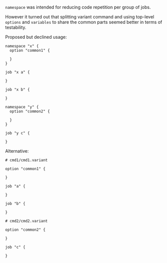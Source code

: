 `namespace` was intended for reducing code repetition per group of jobs.

However it turned out that splitting variant command and using top-level `options` and `variables` to share the common parts seemed better in terms of testability.

Proposed but declined usage:

```
namespace "x" {
  option "common1" {

  }
}

job "x a" {

}

job "x b" {

}

namespace "y" {
  option "common2" {

  }
}

job "y c" {

}
```

Alternative:

```
# cmd1/cmd1.variant

option "common1" {

}

job "a" {

}

job "b" {

}

# cmd2/cmd2.variant

option "common2" {

}

job "c" {

}
```
